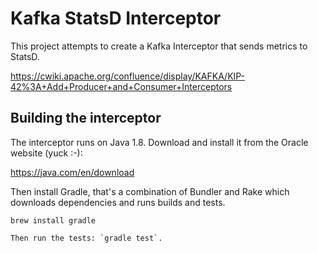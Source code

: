 # Kafka StatsD Interceptor

This project attempts to create a Kafka Interceptor that sends metrics to StatsD.

https://cwiki.apache.org/confluence/display/KAFKA/KIP-42%3A+Add+Producer+and+Consumer+Interceptors

## Building the interceptor

The interceptor runs on Java 1.8. Download and install it from the Oracle
website (yuck :-):

https://java.com/en/download

Then install Gradle, that's a combination of Bundler and Rake which
downloads dependencies and runs builds and tests.

```
brew install gradle

Then run the tests: `gradle test`.
